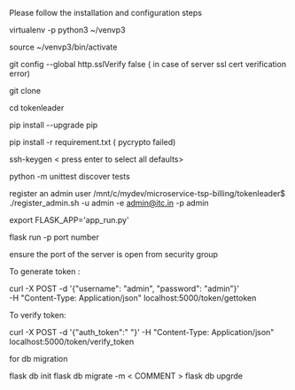 Please follow the installation and configuration steps

virtualenv -p python3 ~/venvp3

source ~/venvp3/bin/activate

git config --global http.sslVerify false ( in case of server ssl cert verification error)

git clone <your project>

cd tokenleader

pip install --upgrade pip

pip install -r requirement.txt ( pycrypto failed)

ssh-keygen < press enter to select all defaults>

python -m unittest discover tests

register an admin user 
/mnt/c/mydev/microservice-tsp-billing/tokenleader$ ./register_admin.sh  -u admin -e admin@itc.in -p admin

export FLASK_APP='app_run.py'

flask run -p port number 

ensure  the port  of the server is open from security group


To generate token :

curl -X POST -d '{"username": "admin", "password": "admin"}'  \
-H "Content-Type: Application/json"  localhost:5000/token/gettoken

To verify token:

curl -X POST -d '{"auth_token":"<paste the token here> "}'  -H "Content-Type: Application/json"  localhost:5000/token/verify_token


for db migration 

flask db init 
flask db migrate -m < COMMENT >
flask db upgrde 